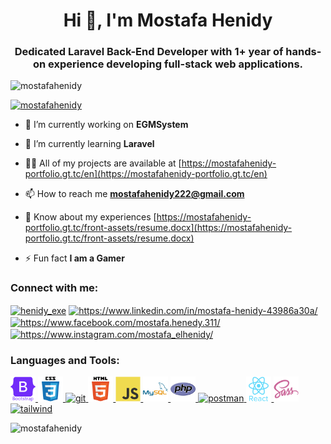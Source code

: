 <h1 align="center">Hi 👋, I'm Mostafa Henidy</h1>
<h3 align="center">Dedicated Laravel Back-End Developer with 1+ year of hands-on experience developing full-stack web applications.</h3>

<p align="left"> <img src="https://komarev.com/ghpvc/?username=mostafahenidy&label=Profile%20views&color=0e75b6&style=flat" alt="mostafahenidy" /> </p>

<p align="left"> <a href="https://github.com/ryo-ma/github-profile-trophy"><img src="https://github-profile-trophy.vercel.app/?username=mostafahenidy" alt="mostafahenidy" /></a> </p>

- 🔭 I’m currently working on **EGMSystem**

- 🌱 I’m currently learning **Laravel**

- 👨‍💻 All of my projects are available at [https://mostafahenidy-portfolio.gt.tc/en](https://mostafahenidy-portfolio.gt.tc/en)

- 📫 How to reach me **mostafahenidy222@gmail.com**

- 📄 Know about my experiences [https://mostafahenidy-portfolio.gt.tc/front-assets/resume.docx](https://mostafahenidy-portfolio.gt.tc/front-assets/resume.docx)

- ⚡ Fun fact **I am a Gamer**

<h3 align="left">Connect with me:</h3>
<p align="left">
<a href="https://twitter.com/henidy_exe" target="blank"><img align="center" src="https://raw.githubusercontent.com/rahuldkjain/github-profile-readme-generator/master/src/images/icons/Social/twitter.svg" alt="henidy_exe" height="30" width="40" /></a>
<a href="https://linkedin.com/in/https://www.linkedin.com/in/mostafa-henidy-43986a30a/" target="blank"><img align="center" src="https://raw.githubusercontent.com/rahuldkjain/github-profile-readme-generator/master/src/images/icons/Social/linked-in-alt.svg" alt="https://www.linkedin.com/in/mostafa-henidy-43986a30a/" height="30" width="40" /></a>
<a href="https://fb.com/https://www.facebook.com/mostafa.henedy.311/" target="blank"><img align="center" src="https://raw.githubusercontent.com/rahuldkjain/github-profile-readme-generator/master/src/images/icons/Social/facebook.svg" alt="https://www.facebook.com/mostafa.henedy.311/" height="30" width="40" /></a>
<a href="https://instagram.com/https://www.instagram.com/mostafa_elhenidy/" target="blank"><img align="center" src="https://raw.githubusercontent.com/rahuldkjain/github-profile-readme-generator/master/src/images/icons/Social/instagram.svg" alt="https://www.instagram.com/mostafa_elhenidy/" height="30" width="40" /></a>
</p>

<h3 align="left">Languages and Tools:</h3>
<p align="left"> <a href="https://getbootstrap.com" target="_blank" rel="noreferrer"> <img src="https://raw.githubusercontent.com/devicons/devicon/master/icons/bootstrap/bootstrap-plain-wordmark.svg" alt="bootstrap" width="40" height="40"/> </a> <a href="https://www.w3schools.com/css/" target="_blank" rel="noreferrer"> <img src="https://raw.githubusercontent.com/devicons/devicon/master/icons/css3/css3-original-wordmark.svg" alt="css3" width="40" height="40"/> </a> <a href="https://git-scm.com/" target="_blank" rel="noreferrer"> <img src="https://www.vectorlogo.zone/logos/git-scm/git-scm-icon.svg" alt="git" width="40" height="40"/> </a> <a href="https://www.w3.org/html/" target="_blank" rel="noreferrer"> <img src="https://raw.githubusercontent.com/devicons/devicon/master/icons/html5/html5-original-wordmark.svg" alt="html5" width="40" height="40"/> </a> <a href="https://developer.mozilla.org/en-US/docs/Web/JavaScript" target="_blank" rel="noreferrer"> <img src="https://raw.githubusercontent.com/devicons/devicon/master/icons/javascript/javascript-original.svg" alt="javascript" width="40" height="40"/> </a> <a href="https://www.mysql.com/" target="_blank" rel="noreferrer"> <img src="https://raw.githubusercontent.com/devicons/devicon/master/icons/mysql/mysql-original-wordmark.svg" alt="mysql" width="40" height="40"/> </a> <a href="https://www.php.net" target="_blank" rel="noreferrer"> <img src="https://raw.githubusercontent.com/devicons/devicon/master/icons/php/php-original.svg" alt="php" width="40" height="40"/> </a> <a href="https://postman.com" target="_blank" rel="noreferrer"> <img src="https://www.vectorlogo.zone/logos/getpostman/getpostman-icon.svg" alt="postman" width="40" height="40"/> </a> <a href="https://reactjs.org/" target="_blank" rel="noreferrer"> <img src="https://raw.githubusercontent.com/devicons/devicon/master/icons/react/react-original-wordmark.svg" alt="react" width="40" height="40"/> </a> <a href="https://sass-lang.com" target="_blank" rel="noreferrer"> <img src="https://raw.githubusercontent.com/devicons/devicon/master/icons/sass/sass-original.svg" alt="sass" width="40" height="40"/> </a> <a href="https://tailwindcss.com/" target="_blank" rel="noreferrer"> <img src="https://www.vectorlogo.zone/logos/tailwindcss/tailwindcss-icon.svg" alt="tailwind" width="40" height="40"/> </a> </p>

<p><img align="left" src="https://github-readme-stats.vercel.app/api/top-langs?username=mostafahenidy&show_icons=true&locale=en&layout=compact" alt="mostafahenidy" /></p>



